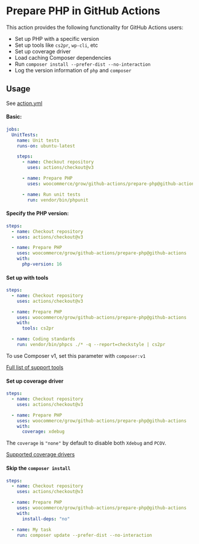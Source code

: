 # Prepare PHP in GitHub Actions

This action provides the following functionality for GitHub Actions users:

- Set up PHP with a specific version
- Set up tools like `cs2pr`, `wp-cli`, etc
- Set up coverage driver
- Load caching Composer dependencies
- Run `composer install --prefer-dist --no-interaction`
- Log the version information of `php` and `composer`

## Usage

See [action.yml](action.yml)

#### Basic:

```yaml
jobs:
  UnitTests:
    name: Unit tests
    runs-on: ubuntu-latest

    steps:
      - name: Checkout repository
        uses: actions/checkout@v3

      - name: Prepare PHP
        uses: woocommerce/grow/github-actions/prepare-php@github-actions

      - name: Run unit tests
        run: vendor/bin/phpunit
```

#### Specify the PHP version:

```yaml
steps:
  - name: Checkout repository
  - uses: actions/checkout@v3

  - name: Prepare PHP
    uses: woocommerce/grow/github-actions/prepare-php@github-actions
    with:
      php-version: 16
```

#### Set up with tools

```yaml
steps:
  - name: Checkout repository
    uses: actions/checkout@v3

  - name: Prepare PHP
    uses: woocommerce/grow/github-actions/prepare-php@github-actions
    with:
      tools: cs2pr

  - name: Coding standards
    run: vendor/bin/phpcs ./* -q --report=checkstyle | cs2pr
```

To use Composer v1, set this parameter with `composer:v1`

[Full list of support tools](https://github.com/shivammathur/setup-php/blob/v2/README.md#wrench-tools-support)

#### Set up coverage driver

```yaml
steps:
  - name: Checkout repository
    uses: actions/checkout@v3

  - name: Prepare PHP
    uses: woocommerce/grow/github-actions/prepare-php@github-actions
    with:
      coverage: xdebug
```

The `coverage` is `"none"` by default to disable both `Xdebug` and `PCOV`.

[Supported coverage drivers](https://github.com/shivammathur/setup-php/blob/v2/README.md#signal_strength-coverage-support)

#### Skip the `composer install`

```yaml
steps:
  - name: Checkout repository
    uses: actions/checkout@v3

  - name: Prepare PHP
    uses: woocommerce/grow/github-actions/prepare-php@github-actions
    with:
      install-deps: "no"

  - name: My task
    run: composer update --prefer-dist --no-interaction
```
